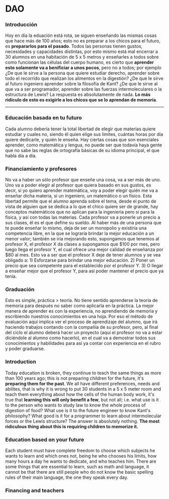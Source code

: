 # DAO
### Introducción
Hoy en día la eduación está rota, se siguen enseñando las mismas cosas que hace más de 100 años; esto no es preparar a los chicos para el futuro, es **prepararlos para el pasado**. Todos las personas tienen gustos, necesidades y capacidades distintas, por esto mismo está mal encerrar a 30 alumnos en una habitación de 5 x 5 metros y enseñarles a todos sobre como funcionan las células del cuerpo humano, es cierto que **aprender esto solamente va a benificiar a unos pocos**, pero no a todos; por ejemplo ¿De que le sirve a la persona que quiere estudiar derecho, aprender sobre todo el recorrido que realizan los alimentos en la digestión? ¿De que le sirve al futuro ingeniero aprender sobre la filosofía de Kant? ¿De que le sirve al que va a ser programador, aprender sobre las fuerzas intermoleculares o la estructura de Lewis? La respuesta es absolutamente de nada. **Lo más ridículo de esto es exigirle a los chicos que se lo aprendan de memoria**.

---

### Educación basada en tu futuro
Cada alumno debería tener la total libertad de elegir que materias quiere estudiar y cuales no, siendo él quien elige sus límites, cuántas horas por día quiere dedicarle, y quién le enseña. Hay ciertas cosas que son esenciales aprender, como matemática y lengua, no puede ser que todavía haya gente que no sabe las reglas de ortografía básicas de su idioma principal, el que habla día a día.
### Financiamiento y profesores
No va a haber un sólo profesor que enseñe una cosa, va a ser más de uno. Uno va a poder elegir al profesor que quiera basado en sus gustos, es decir, si yo quiero aprender matemática, voy a poder elegir quién me va a enseñar dicha materia, si un ingeniero, un matemático o un físico. Esta libertad permite que el alumno aprenda sobre el tema, desde el punto de vista de alguien que se dedica a lo que el chico quiere ser de grande, hay conceptos matemáticos que no aplican para la ingenieria pero si para la física, y así con todas las materias.
Cada profesor va a ponerle un precio a sus clases, él es el que define su sueldo. Al haber más de una persona que te puede enseñar lo mismo, deja de ser un monopolio y existiría una competencia libre, en la que se lograría brindar la mejor educación a un menor valor; también se iría mejorando esto, supongamos que tenemos al profesor X, el profesor X da clases a supongamos que $100 por mes, pero luego llega el profesor Y, el cual ofrece una mejor calidad de enseñanza por $80 al mes. Esto va a ser que el profesor X deje de tener alumnos y se vea obligado a: 1) Esforzarse para brindar una mejor educación. 2) Poner un precio que sea competente para el establecido por el profesor Y. 3) O llegar a enseñar mejor que el profesor Y, para así poder mantener el precio que ya tenía.
### Graduación
Esto es simple, práctica > teoría. No tiene sentido aprenderse la teoría de memoria para después no saber como aplicarla en la práctica. La mejor manera de aprender es con la experiencia, no aprendiendo de memoria y escribiendo nuestros conocimientos en una hoja. Por eso el método de evaluación aquí implica ver el proceso de aprendizaje del alumno, que irá haciendo trabajos contando con la compañía de su profesor, pero, al final del ciclo el alumno deberá hacer un proyecto (aquí el profesor no va a estar diciéndole al alumno como hacerlo), en el cual va a demostrar todos sus conocimientos y habilidades para así ya contar con experiencia en el rubro y poder graduarse.


### Introduction
Today education is broken, they continue to teach the same things as more than 100 years ago; this is not preparing children for the future, it's **preparing them for the past**. We all have different preferences, needs and abilites, that is why it is wrong to put 30 students in a 5 x 5 meter room and teach them everything about how the cells of the human body work, it's true that **learning this will only benefit a few**, but not all; i.e. what use is it to the person who wants to study law to know the whole process of digestion of food? What use is it to the future engineer to know Kant's philosophy? What good is it for a programmer to learn about intermolecular forces or the Lewis structure? The answer is absolutely nothing. **The most ridiculous thing about this is requiring children to memorize it.**
### Education based on your future
Each student must have complete freedom to choose which subjects he wants to learn and which ones not, being he who chooses his limits, how many hours a day he wants to dedicate, and who teaches him. There are some things that are essential to learn, such as math and language, it cannot be that there are still people who do not know the basic spelling rules of their main language, the one they speak every day.
### Financing and teachers
